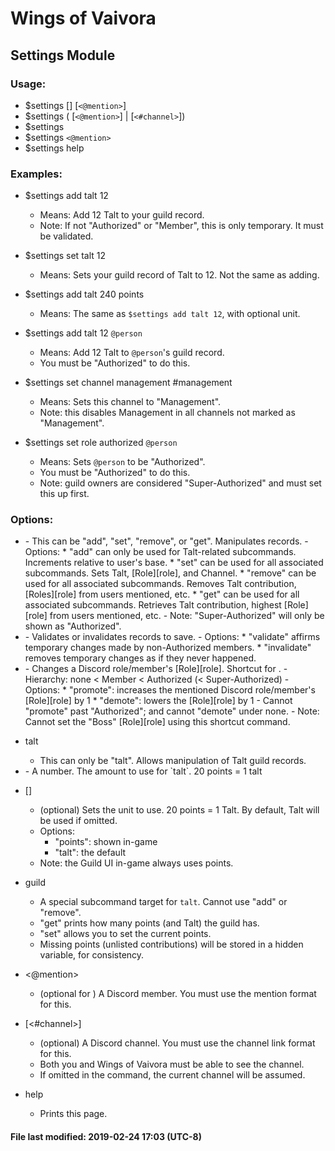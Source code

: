 # Wings of Vaivora

## Settings Module

### Usage:
+ $settings <setting> <talt-value> [<talt-unit>] [`<@mention>`]
+ $settings <setting> (<role> [`<@mention>`] | <channel> [`<#channel>`])
+ $settings <validate>
+ $settings <role-change> `<@mention>`
+ $settings help

### Examples:
+ $settings add talt 12
    - Means: Add 12 Talt to your guild record.
    - Note: If not "Authorized" or "Member", this is only temporary. It must be validated.

+ $settings set talt 12
    - Means: Sets your guild record of Talt to 12. Not the same as adding.

+ $settings add talt 240 points
    - Means: The same as `$settings add talt 12`, with optional unit.

+ $settings add talt 12 `@person`
    - Means: Add 12 Talt to `@person`'s guild record.
    - You must be "Authorized" to do this.

+ $settings set channel management #management
    - Means: Sets this channel to "Management".
    - Note: this disables Management in all channels not marked as "Management".

+ $settings set role authorized `@person`
    - Means: Sets `@person` to be "Authorized".
    - You must be "Authorized" to do this.
    - Note: guild owners are considered "Super-Authorized" and must set this up first.

### Options:
+ <setting>
    - This can be "add", "set", "remove", or "get". Manipulates records.
    - Options:
        * "add" can only be used for Talt-related subcommands. Increments relative to user's base.
        * "set" can be used for all associated subcommands. Sets Talt, [Role][role], and Channel.
        * "remove" can be used for all associated subcommands. Removes Talt contribution, [Roles][role] from users mentioned, etc.
        * "get" can be used for all associated subcommands. Retrieves Talt contribution, highest [Role][role] from users mentioned, etc.
    - Note: "Super-Authorized" will only be shown as "Authorized".

+ <validate>
    - Validates or invalidates records to save.
    - Options:
        * "validate" affirms temporary changes made by non-Authorized members.
        * "invalidate" removes temporary changes as if they never happened.

+ <role-change>
    - Changes a Discord role/member's [Role][role]. Shortcut for <setting>.
    - Hierarchy: none < Member < Authorized (< Super-Authorized)
    - Options:
        * "promote": increases the mentioned Discord role/member's [Role][role] by 1
        * "demote": lowers the [Role][role] by 1
    - Cannot "promote" past "Authorized"; and cannot "demote" under none.
    - Note: Cannot set the "Boss" [Role][role] using this shortcut command.

+ talt
    - This <subcommand> can only be "talt". Allows manipulation of Talt guild records.

+ <talt-value>
    - A number. The amount to use for `talt`. 20 points = 1 talt

+ [<talt-unit>]
    - (optional) Sets the unit to use. 20 points = 1 Talt. By default, Talt will be used if omitted.
    - Options:
        * "points": shown in-game
        * "talt": the default
    - Note: the Guild UI in-game always uses points.

+ guild
    - A special subcommand target for <setting> `talt`. Cannot use "add" or "remove".
    - <setting> "get" prints how many points (and Talt) the guild has.
    - <setting> "set" allows you to set the current points.
    - Missing points (unlisted contributions) will be stored in a hidden variable, for consistency.

+ <@mention>
    - (optional for <validate>) A Discord member. You must use the mention format for this.

+ [<#channel>]
    - (optional) A Discord channel. You must use the channel link format for this.
    - Both you and Wings of Vaivora must be able to see the channel.
    - If omitted in the <setting> command, the current channel will be assumed.

+ help
    - Prints this page.

#### File last modified: 2019-02-24 17:03 (UTC-8)

[role]: . "Discord roles are different from Wings of Vaivora's Roles."